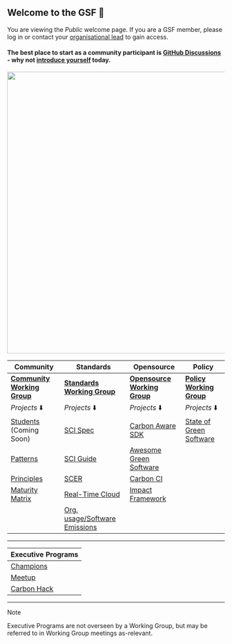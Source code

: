 ## Welcome to the GSF 🙌 
You are viewing the _Public_ welcome page. If you are a GSF member, please log in or contact your [organisational lead](https://greensoftware.foundation/team) to gain access.

#### The best place to start as a community participant is [GitHub Discussions](https://grnsft.org/discuss) - why not [introduce yourself](https://github.com/orgs/Green-Software-Foundation/discussions/2) today.

<img src="https://user-images.githubusercontent.com/8318213/219030886-3148de11-6d39-4e74-b450-5489bde8414b.png" width="650" />


| Community| Standards | Opensource | Policy
| ----------- | -------------------------------------------------------| ------ | ---- |
| **[Community Working Group](https://github.com/Green-Software-Foundation/community-wg)**| **[Standards Working Group](https://github.com/Green-Software-Foundation/standards-wg)**| **[Opensource Working Group](https://github.com/Green-Software-Foundation/opensource-wg)** | **[Policy Working Group](https://github.com/Green-Software-Foundation/policy-wg)**
| _Projects_ ⬇️ | _Projects_ ⬇️| _Projects_ ⬇️| _Projects_ ⬇️|
|  [Students](https://github.com/Green-Software-Foundation/students) (Coming Soon)  | [SCI Spec](https://github.com/Green-Software-Foundation/sci)|[Carbon Aware SDK](https://github.com/Green-Software-Foundation/carbon-aware-sdk) |  [State of Green Software](https://github.com/Green-Software-Foundation/state-of-green-software)| 
|  [Patterns](https://github.com/Green-Software-Foundation/patterns)  | [SCI Guide](https://github.com/Green-Software-Foundation/sci-guide)|[Awesome Green Software](https://github.com/Green-Software-Foundation/awesome-green-software)  |
|  [Principles](https://github.com/Green-Software-Foundation/learn)  |  [SCER](https://github.com/Green-Software-Foundation/scer)|[Carbon CI](https://github.com/Green-Software-Foundation/carbon-ci)           |
|  [Maturity Matrix](https://github.com/Green-Software-Foundation/green-software-maturity-matrix) | [Real-Time Cloud](https://github.com/Green-Software-Foundation/real-time-cloud)| [Impact Framework](https://github.com/Green-Software-Foundation/if) |
|     |[Org. usage/Software Emissions](https://github.com/Green-Software-Foundation/organisation-usage-of-software-emissions)|
---------

| Executive Programs |
| ----------- |
|  [Champions](https://github.com/Green-Software-Foundation/champions)  |
| [Meetup](https://github.com/Green-Software-Foundation/meetup)      |
| [Carbon Hack](https://github.com/Green-Software-Foundation/hack)      |

---

> [!NOTE]
> Executive Programs are not overseen by a Working Group, but may be referred to in Working Group meetings as-relevant.

<!--

**Here are some ideas to get you started:**

🙋‍♀️ A short introduction - what is your organization all about?
👀 Contribution guidelines - how do team members dive in?
👩‍💻 Useful resources - where do you keep your docs? Is there anything else the team should know?
🍪 Fun facts - what is your team's favorite snack?
🧙 Remember, you can do mighty things with the power of [Markdown](https://docs.github.com/github/writing-on-github/getting-started-with-writing-and-formatting-on-github/basic-writing-and-formatting-syntax)
-->

